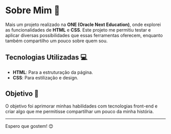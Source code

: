 # Sobre Mim 📄

Mais um projeto realizado na **ONE (Oracle Next Education)**, onde explorei as funcionalidades de **HTML** e **CSS**. Este projeto me permitiu testar e aplicar diversas possibilidades que essas ferramentas oferecem, enquanto também compartilho um pouco sobre quem sou.

## Tecnologias Utilizadas 💻
- **HTML**: Para a estruturação da página.
- **CSS**: Para estilização e design.

## Objetivo 🎯
O objetivo foi aprimorar minhas habilidades com tecnologias front-end e criar algo que me permitisse compartilhar um pouco da minha história.

---

Espero que gostem! 😊
